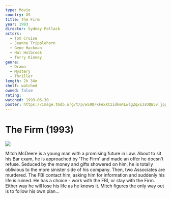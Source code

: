 ```yaml
---
type: Movie
country: US
title: The Firm
year: 1993
director: Sydney Pollack
actors:
  - Tom Cruise
  - Jeanne Tripplehorn
  - Gene Hackman
  - Hal Holbrook
  - Terry Kinney
genre:
  - Drama
  - Mystery
  - Thriller
length: 2h 34m
shelf: watched
owned: false
rating:
watched: 1993-06-30
poster: https://image.tmdb.org/t/p/w500/kFexXCzidkm4LwlgZqxsJsDQB5v.jpg
---
```


# The Firm (1993)

![](https://image.tmdb.org/t/p/w500/kFexXCzidkm4LwlgZqxsJsDQB5v.jpg)

Mitch McDeere is a young man with a promising future in Law. About to sit his Bar exam, he is approached by 'The Firm' and made an offer he doesn't refuse. Seduced by the money and gifts showered on him, he is totally oblivious to the more sinister side of his company. Then, two Associates are murdered. The FBI contact him, asking him for information and suddenly his life is ruined. He has a choice - work with the FBI, or stay with the Firm. Either way he will lose his life as he knows it. Mitch figures the only way out is to follow his own plan...